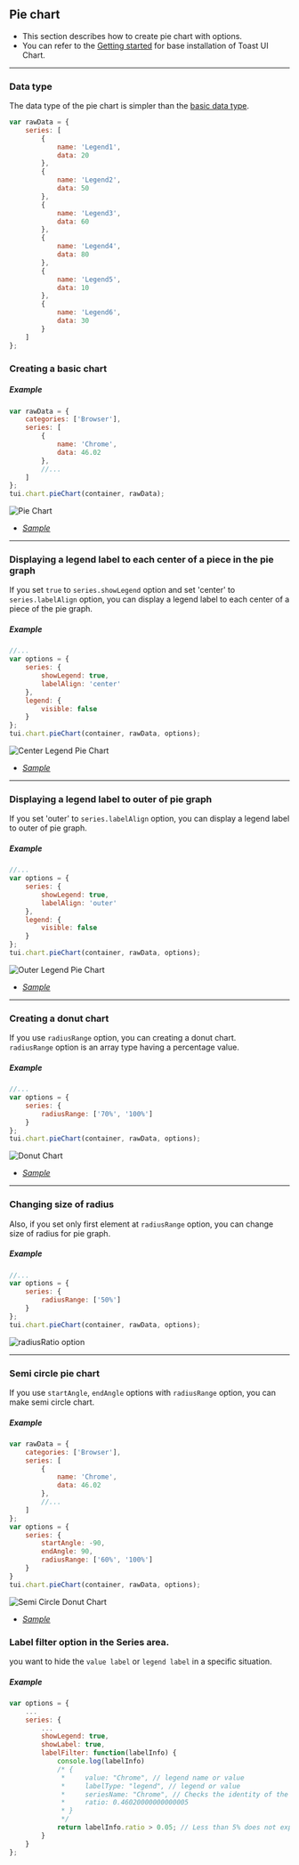 ## Pie chart
* This section describes how to create pie chart with options.
* You can refer to the [Getting started](getting-started.md) for base installation of Toast UI Chart.

***

### Data type
The data type of the pie chart is simpler than the [basic data type](chart-types-bar,column.md#basic-data-type).

```javascript
var rawData = {
    series: [
        {
            name: 'Legend1',
            data: 20
        },
        {
            name: 'Legend2',
            data: 50
        },
        {
            name: 'Legend3',
            data: 60
        },
        {
            name: 'Legend4',
            data: 80
        },
        {
            name: 'Legend5',
            data: 10
        },
        {
            name: 'Legend6',
            data: 30
        }
    ]
};
```

### Creating a basic chart

##### Example

```javascript
var rawData = {
    categories: ['Browser'],
    series: [
        {
            name: 'Chrome',
            data: 46.02
        },
        //...
    ]
};
tui.chart.pieChart(container, rawData);
```
![Pie Chart](https://user-images.githubusercontent.com/35218826/36881907-21f7af84-1e14-11e8-8d50-755e5f4674d2.png)

* _[Sample](https://nhnent.github.io/tui.chart/latest/tutorial-example07-01-pie-chart-basic.html)_

***

### Displaying a legend label to each center of a piece in the pie graph

If you set `true` to `series.showLegend` option and set 'center' to `series.labelAlign` option, you can display a legend label to each center of a piece of the pie graph.

##### Example

```javascript
//...
var options = {
    series: {
        showLegend: true,
        labelAlign: 'center'
    },
    legend: {
        visible: false
    }
};
tui.chart.pieChart(container, rawData, options);
```
![Center Legend Pie Chart](https://user-images.githubusercontent.com/35218826/36882119-5ccf1182-1e15-11e8-9bcf-c1d30e1a8ca0.png)

* _[Sample](https://nhnent.github.io/tui.chart/latest/tutorial-example07-02-pie-chart-center-legend.html)_

***

### Displaying a legend label to outer of pie graph
If you set 'outer' to `series.labelAlign` option, you can display a legend label to outer of pie graph.

##### Example

```javascript
//...
var options = {
    series: {
        showLegend: true,
        labelAlign: 'outer'
    },
    legend: {
        visible: false
    }
};
tui.chart.pieChart(container, rawData, options);
```
![Outer Legend Pie Chart](https://user-images.githubusercontent.com/35218826/36882140-81a3815a-1e15-11e8-890a-ff89c8b70dcb.png)

* _[Sample](https://nhnent.github.io/tui.chart/latest/tutorial-example07-03-pie-chart-outer-legend.html)_

***

### Creating a donut chart

If you use `radiusRange` option, you can creating a donut chart.<br>
`radiusRange` option is an array type having a percentage value.

##### Example

```javascript
//...
var options = {
    series: {
        radiusRange: ['70%', '100%']
    }
};
tui.chart.pieChart(container, rawData, options);
```

![Donut Chart](https://user-images.githubusercontent.com/35218826/36882216-cc4f9a2c-1e15-11e8-9e25-04f351daef4e.png)


* _[Sample](https://nhnent.github.io/tui.chart/latest/tutorial-example07-04-pie-chart-donut.html)_

***

### Changing size of radius

Also, if you set only first element at `radiusRange` option, you can change size of radius for pie graph.<br>


##### Example

```javascript
//...
var options = {
    series: {
        radiusRange: ['50%']
    }
};
tui.chart.pieChart(container, rawData, options);
```

![radiusRatio option](https://user-images.githubusercontent.com/35218826/36882295-5182fca2-1e16-11e8-9724-ba94b2901d6e.png)


***

### Semi circle pie chart

If you use `startAngle`, `endAngle` options with `radiusRange` option, you can make semi circle chart.

##### Example

```javascript
var rawData = {
    categories: ['Browser'],
    series: [
        {
            name: 'Chrome',
            data: 46.02
        },
        //...
    ]
};
var options = {
    series: {
        startAngle: -90,
        endAngle: 90,
        radiusRange: ['60%', '100%']
    }
}
tui.chart.pieChart(container, rawData, options);
```

![Semi Circle Donut Chart](https://user-images.githubusercontent.com/35218826/36882331-82acfd1e-1e16-11e8-8bb6-351a91487d4e.png)

* _[Sample](https://nhnent.github.io/tui.chart/latest/tutorial-example07-05-pie-chart-semi-circle-donut.html)_


### Label filter option in the Series area.

you want to hide the `value label` or `legend label` in a specific situation.

##### Example

```javascript
var options = {
    ...
    series: {
        ...
        showLegend: true,
        showLabel: true,
        labelFilter: function(labelInfo) {
            console.log(labelInfo)
            /* {
             *     value: "Chrome", // legend name or value
             *     labelType: "legend", // legend or value
             *     seriesName: "Chrome", // Checks the identity of the value if labelType is value.
             *     ratio: 0.46020000000000005
             * }
             */
            return labelInfo.ratio > 0.05; // Less than 5% does not expose.
        }
    }
};
```

